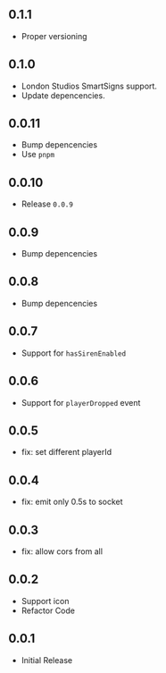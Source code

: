 ## 0.1.1

- Proper versioning

## 0.1.0

- London Studios SmartSigns support.
- Update depencencies.

## 0.0.11

- Bump depencencies
- Use `pnpm`

## 0.0.10

- Release `0.0.9`

## 0.0.9

- Bump depencencies

## 0.0.8

- Bump depencencies

## 0.0.7

- Support for `hasSirenEnabled`

## 0.0.6

- Support for `playerDropped` event

## 0.0.5

- fix: set different playerId

## 0.0.4

- fix: emit only 0.5s to socket

## 0.0.3

- fix: allow cors from all

## 0.0.2

- Support icon
- Refactor Code

## 0.0.1

- Initial Release

